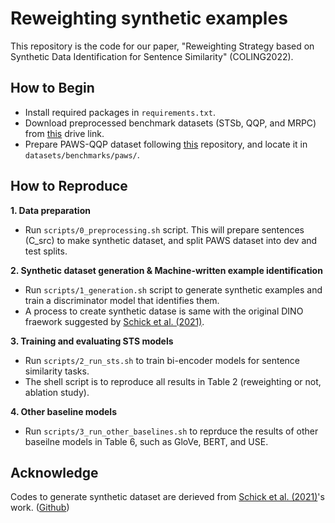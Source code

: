 # Reweighting synthetic examples

This repository is the code for our paper, "Reweighting Strategy based on Synthetic Data Identification for Sentence Similarity" (COLING2022).

## How to Begin

- Install required packages in ``requirements.txt``.
- Download preprocessed benchmark datasets (STSb, QQP, and MRPC) from [this](TBA) drive link.
- Prepare PAWS-QQP dataset following [this](https://github.com/google-research-datasets/paws) repository, and locate it in ``datasets/benchmarks/paws/``.

## How to Reproduce

**1. Data preparation**

- Run ``scripts/0_preprocessing.sh`` script. This will prepare sentences (C_src) to make synthetic dataset, and split  PAWS dataset into dev and test splits.

**2. Synthetic dataset generation & Machine-written example identification**

- Run ``scripts/1_generation.sh`` script to generate synthetic examples and train a discriminator model that identifies them.
- A process to create synthetic datase is same with the original DINO fraework suggested by [Schick et al. (2021)](https://aclanthology.org/2021.emnlp-main.555/).

**3. Training and evaluating STS models**

- Run ``scripts/2_run_sts.sh`` to train bi-encoder models for sentence similarity tasks.
- The shell script is to reproduce all results in Table 2 (reweighting or not, ablation study).

**4. Other baseline models**

- Run ``scripts/3_run_other_baselines.sh`` to reprduce the results of other baseilne models in Table 6, such as GloVe, BERT, and USE.

## Acknowledge

Codes to generate synthetic dataset are derieved from [Schick et al. (2021)](https://aclanthology.org/2021.emnlp-main.555/)'s work. ([Github](https://github.com/timoschick/dino))
